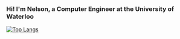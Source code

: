 ### Hi! I'm Nelson, a Computer Engineer at the University of Waterloo

[![Top Langs](https://github-readme-stats.vercel.app/api/top-langs/?username=NelsonL2903&langs_count=10&layout=compact&exclude_repo=ICS3U,ICS4U)](https://github.com/anuraghazra/github-readme-stats)



<!--
**NelsonL2903/NelsonL2903** is a ✨ _special_ ✨ repository because its `README.md` (this file) appears on your GitHub profile.

Here are some ideas to get you started:

- 🔭 I’m currently working on ...
- 🌱 I’m currently learning ...
- 👯 I’m looking to collaborate on ...
- 🤔 I’m looking for help with ...
- 💬 Ask me about ...
- 📫 How to reach me: ...
- 😄 Pronouns: ...
- ⚡ Fun fact: ...
-->
